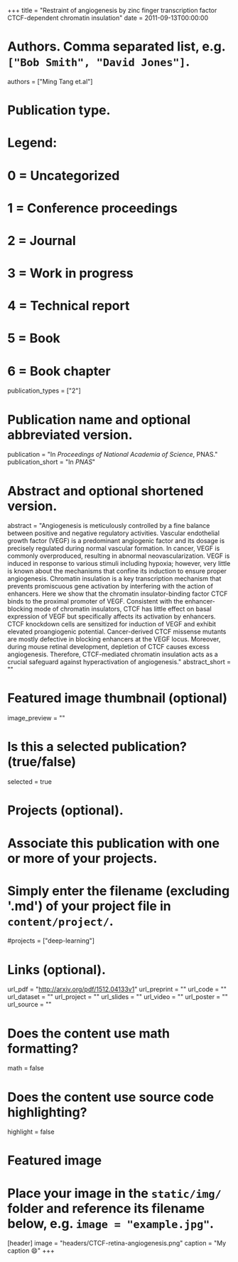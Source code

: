 +++
title = "Restraint of angiogenesis by zinc finger transcription factor CTCF-dependent chromatin insulation"
date = 2011-09-13T00:00:00

# Authors. Comma separated list, e.g. `["Bob Smith", "David Jones"]`.
authors = ["Ming Tang et.al"]

# Publication type.
# Legend:
# 0 = Uncategorized
# 1 = Conference proceedings
# 2 = Journal
# 3 = Work in progress
# 4 = Technical report
# 5 = Book
# 6 = Book chapter
publication_types = ["2"]

# Publication name and optional abbreviated version.
publication = "In *Proceedings of National Academia of Science*, PNAS."
publication_short = "In *PNAS*"

# Abstract and optional shortened version.
abstract = "Angiogenesis is meticulously controlled by a fine balance between positive and negative regulatory activities. Vascular endothelial growth factor (VEGF) is a predominant angiogenic factor and its dosage is precisely regulated during normal vascular formation. In cancer, VEGF is commonly overproduced, resulting in abnormal neovascularization. VEGF is induced in response to various stimuli including hypoxia; however, very little is known about the mechanisms that confine its induction to ensure proper angiogenesis. Chromatin insulation is a key transcription mechanism that prevents promiscuous gene activation by interfering with the action of enhancers. Here we show that the chromatin insulator-binding factor CTCF binds to the proximal promoter of VEGF. Consistent with the enhancer-blocking mode of chromatin insulators, CTCF has little effect on basal expression of VEGF but specifically affects its activation by enhancers. CTCF knockdown cells are sensitized for induction of VEGF and exhibit elevated proangiogenic potential. Cancer-derived CTCF missense mutants are mostly defective in blocking enhancers at the VEGF locus. Moreover, during mouse retinal development, depletion of CTCF causes excess angiogenesis. Therefore, CTCF-mediated chromatin insulation acts as a crucial safeguard against hyperactivation of angiogenesis."
abstract_short = ""

# Featured image thumbnail (optional)
image_preview = ""

# Is this a selected publication? (true/false)
selected = true

# Projects (optional).
#   Associate this publication with one or more of your projects.
#   Simply enter the filename (excluding '.md') of your project file in `content/project/`.
#projects = ["deep-learning"]

# Links (optional).
url_pdf = "http://arxiv.org/pdf/1512.04133v1"
url_preprint = ""
url_code = ""
url_dataset = ""
url_project = ""
url_slides = ""
url_video = ""
url_poster = ""
url_source = ""

# Does the content use math formatting?
math = false

# Does the content use source code highlighting?
highlight = false

# Featured image
# Place your image in the `static/img/` folder and reference its filename below, e.g. `image = "example.jpg"`.
[header]
image = "headers/CTCF-retina-angiogenesis.png"
caption = "My caption :smile:"
+++

